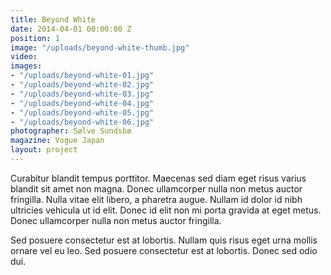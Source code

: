 ```yaml
---
title: Beyond White
date: 2014-04-01 00:00:00 Z
position: 1
image: "/uploads/beyond-white-thumb.jpg"
video: 
images:
- "/uploads/beyond-white-01.jpg"
- "/uploads/beyond-white-02.jpg"
- "/uploads/beyond-white-03.jpg"
- "/uploads/beyond-white-04.jpg"
- "/uploads/beyond-white-05.jpg"
- "/uploads/beyond-white-06.jpg"
photographer: Sølve Sundsbø
magazine: Vogue Japan
layout: project
---
```


Curabitur blandit tempus porttitor. Maecenas sed diam eget risus varius blandit sit amet non magna. Donec ullamcorper nulla non metus auctor fringilla. Nulla vitae elit libero, a pharetra augue. Nullam id dolor id nibh ultricies vehicula ut id elit. Donec id elit non mi porta gravida at eget metus. Donec ullamcorper nulla non metus auctor fringilla.

Sed posuere consectetur est at lobortis. Nullam quis risus eget urna mollis ornare vel eu leo. Sed posuere consectetur est at lobortis. Donec sed odio dui.